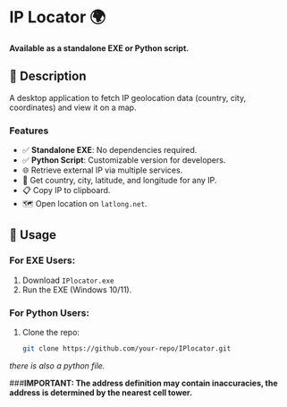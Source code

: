 # IP Locator 🌍  
**Available as a standalone EXE or Python script.**  

## 📝 Description  
A desktop application to fetch IP geolocation data (country, city, coordinates) and view it on a map.  

### Features  
- ✅ **Standalone EXE**: No dependencies required.  
- ✅ **Python Script**: Customizable version for developers.  
- 🌐 Retrieve external IP via multiple services.  
- 📍 Get country, city, latitude, and longitude for any IP.  
- 📋 Copy IP to clipboard.  
- 🗺️ Open location on `latlong.net`.  

## 🚀 Usage  
### For EXE Users:  
1. Download `IPlocator.exe` 
2. Run the EXE (Windows 10/11).  

### For Python Users:  
1. Clone the repo:  
   ```bash  
   git clone https://github.com/your-repo/IPlocator.git
*there is also a python file.*

###**IMPORTANT:
The address definition may contain inaccuracies, the address is determined by the nearest cell tower.**
